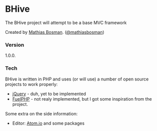 # BHive

The BHive project will attempt to be a base MVC framework

Created by [Mathias Bosman]. ([@mathiasbosman])

### Version
1.0.0.

### Tech

BHive is written in PHP and uses (or will use) a number of open source projects to work properly:
* [jQuery] - duh, yet to be implemented
* [FuelPHP] - not realy implemented, but I got some inspiration from the project.

Some extra on the side information:
* Editor: [Atom.io] and some packages


[Mathias Bosman]:http://www.mathiasbosman.be/
[@mathiasbosman]:http://twitter.com/mathiasbosman
[jQuery]:http://jquery.com
[FuelPHP]:http://fuelphp.com/
[Atom.io]:https://atom.io/
